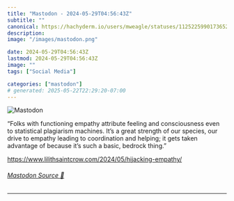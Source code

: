 ```yaml
---
title: "Mastodon - 2024-05-29T04:56:43Z"
subtitle: ""
canonical: https://hachyderm.io/users/mweagle/statuses/112522599017365289
description:
image: "/images/mastodon.png"

date: 2024-05-29T04:56:43Z
lastmod: 2024-05-29T04:56:43Z
image: ""
tags: ["Social Media"]

categories: ["mastodon"]
# generated: 2025-05-22T22:29:20-07:00
---
```

![Mastodon](/images/mastodon.png)

<p>“Folks with functioning empathy attribute feeling and consciousness even to statistical plagiarism machines. It’s a great strength of our species, our drive to empathy leading to coordination and helping; it gets taken advantage of because it’s such a basic, bedrock thing.”</p><p><a href="https://www.lilithsaintcrow.com/2024/05/hijacking-empathy/" target="_blank" rel="nofollow noopener noreferrer" translate="no"><span class="invisible">https://www.</span><span class="ellipsis">lilithsaintcrow.com/2024/05/hi</span><span class="invisible">jacking-empathy/</span></a></p>


###### [Mastodon Source 🐘](https://hachyderm.io/@mweagle/112522599017365289)

___
